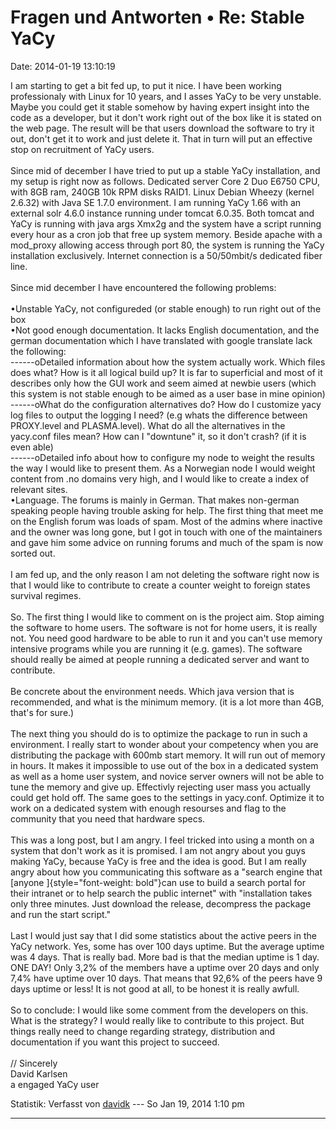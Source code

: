 Fragen und Antworten • Re: Stable YaCy
======================================

Date: 2014-01-19 13:10:19

I am starting to get a bit fed up, to put it nice. I have been working
professionaly with Linux for 10 years, and I asses YaCy to be very
unstable. Maybe you could get it stable somehow by having expert insight
into the code as a developer, but it don't work right out of the box
like it is stated on the web page. The result will be that users
download the software to try it out, don't get it to work and just
delete it. That in turn will put an effective stop on recruitment of
YaCy users.\
\
Since mid of december I have tried to put up a stable YaCy installation,
and my setup is right now as follows. Dedicated server Core 2 Duo E6750
CPU, with 8GB ram, 240GB 10k RPM disks RAID1. Linux Debian Wheezy
(kernel 2.6.32) with Java SE 1.7.0 environment. I am running YaCy 1.66
with an external solr 4.6.0 instance running under tomcat 6.0.35. Both
tomcat and YaCy is running with java args Xmx2g and the system have a
script running every hour as a cron job that free up system memory.
Beside apache with a mod\_proxy allowing access through port 80, the
system is running the YaCy installation exclusively. Internet connection
is a 50/50mbit/s dedicated fiber line.\
\
Since mid december I have encountered the following problems:\
\
•Unstable YaCy, not configureded (or stable enough) to run right out of
the box\
•Not good enough documentation. It lacks English documentation, and the
german documentation which I have translated with google translate lack
the following:\
\-\-\-\-\--oDetailed information about how the system actually work.
Which files does what? How is it all logical build up? It is far to
superficial and most of it describes only how the GUI work and seem
aimed at newbie users (which this system is not stable enough to be
aimed as a user base in mine opinion)\
\-\-\-\-\--oWhat do the configuration alternatives do? How do I
customize yacy log files to output the logging I need? (e.g whats the
difference between PROXY.level and PLASMA.level). What do all the
alternatives in the yacy.conf files mean? How can I "downtune" it, so it
don't crash? (if it is even able)\
\-\-\-\-\--oDetailed info about how to configure my node to weight the
results the way I would like to present them. As a Norwegian node I
would weight content from .no domains very high, and I would like to
create a index of relevant sites.\
•Language. The forums is mainly in German. That makes non-german
speaking people having trouble asking for help. The first thing that
meet me on the English forum was loads of spam. Most of the admins where
inactive and the owner was long gone, but I got in touch with one of the
maintainers and gave him some advice on running forums and much of the
spam is now sorted out.\
\
I am fed up, and the only reason I am not deleting the software right
now is that I would like to contribute to create a counter weight to
foreign states survival regimes.\
\
So. The first thing I would like to comment on is the project aim. Stop
aiming the software to home users. The software is not for home users,
it is really not. You need good hardware to be able to run it and you
can't use memory intensive programs while you are running it (e.g.
games). The software should really be aimed at people running a
dedicated server and want to contribute.\
\
Be concrete about the environment needs. Which java version that is
recommended, and what is the minimum memory. (it is a lot more than 4GB,
that's for sure.)\
\
The next thing you should do is to optimize the package to run in such a
environment. I really start to wonder about your competency when you are
distributing the package with 600mb start memory. It will run out of
memory in hours. It makes it impossible to use out of the box in a
dedicated system as well as a home user system, and novice server owners
will not be able to tune the memory and give up. Effectivly rejecting
user mass you actually could get hold off. The same goes to the settings
in yacy.conf. Optimize it to work on a dedicated system with enough
resourses and flag to the community that you need that hardware specs.\
\
This was a long post, but I am angry. I feel tricked into using a month
on a system that don't work as it is promised. I am not angry about you
guys making YaCy, because YaCy is free and the idea is good. But I am
really angry about how you communicating this software as a "search
engine that [anyone ]{style="font-weight: bold"}can use to build a
search portal for their intranet or to help search the public internet"
with "installation takes only three minutes. Just download the release,
decompress the package and run the start script."\
\
Last I would just say that I did some statistics about the active peers
in the YaCy network. Yes, some has over 100 days uptime. But the average
uptime was 4 days. That is really bad. More bad is that the median
uptime is 1 day. ONE DAY! Only 3,2% of the members have a uptime over 20
days and only 7,4% have uptime over 10 days. That means that 92,6% of
the peers have 9 days uptime or less! It is not good at all, to be
honest it is really awfull.\
\
So to conclude: I would like some comment from the developers on this.
What is the strategy? I would really like to contribute to this project.
But things really need to change regarding strategy, distribution and
documentation if you want this project to succeed.\
\
// Sincerely\
David Karlsen\
a engaged YaCy user

Statistik: Verfasst von
[davidk](http://forum.yacy-websuche.de/memberlist.php?mode=viewprofile&u=9338)
--- So Jan 19, 2014 1:10 pm

------------------------------------------------------------------------
